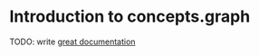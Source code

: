 # Introduction to concepts.graph

TODO: write [great documentation](http://jacobian.org/writing/what-to-write/)
